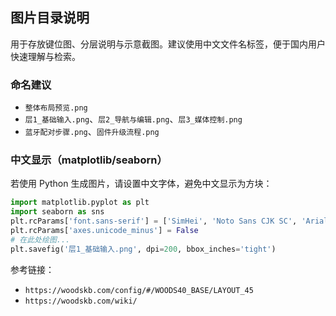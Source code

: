## 图片目录说明

用于存放键位图、分层说明与示意截图。建议使用中文文件名标签，便于国内用户快速理解与检索。

### 命名建议

- `整体布局预览.png`
- `层1_基础输入.png`、`层2_导航与编辑.png`、`层3_媒体控制.png`
- `蓝牙配对步骤.png`、`固件升级流程.png`

### 中文显示（matplotlib/seaborn）

若使用 Python 生成图片，请设置中文字体，避免中文显示为方块：

```python
import matplotlib.pyplot as plt
import seaborn as sns
plt.rcParams['font.sans-serif'] = ['SimHei', 'Noto Sans CJK SC', 'Arial Unicode MS']
plt.rcParams['axes.unicode_minus'] = False
# 在此处绘图...
plt.savefig('层1_基础输入.png', dpi=200, bbox_inches='tight')
```

参考链接：
- `https://woodskb.com/config/#/WOODS40_BASE/LAYOUT_45`
- `https://woodskb.com/wiki/`


